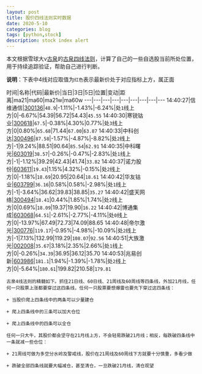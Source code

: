 ```yaml
---
layout: post
title: 股价四线法则实时数据
date: 2020-5-10
categories: blog
tags: [python,stock]
description: stock index alert
---
```



本文根据雪球大v[古泉](https://xueqiu.com/u/7148646888)的[古泉四线法则](https://xueqiu.com/7148646888/130498192)，计算了自己的一些自选股当前所处位置，用于持续追踪验证，帮助自己进行判断。

**说明**：下表中4线对应取值为`红色`表示最新价处于对应指标上方，属正面

时间|名称|代码|最新价|当日|3日|5日|位置|变动|距离|ma21|ma60|ma21w|ma60w
---|---|---|---|---|---|---|---|---
14:40:27|信维通信|[300136](https://xueqiu.com/S/SZ300136)|`48.9`|-1.11%|-1.43%|-6.24%|处`1`线上方|0|-6.67%|54.39|56.72|54.43|`45.55`
14:40:30|寒锐钴业|[300618](https://xueqiu.com/S/SZ300618)|`67.5`|-0.38%|4.30%|0.77%|处`3`线上方|0|0.80%|`65.68`|71.44|`67.00`|`63.87`
14:40:33|中科创达|[300496](https://xueqiu.com/S/SZ300496)|`87.58`|-1.57%|-4.87%|-8.82%|处`2`线上方|-1|9.24%|88.51|90.64|`85.54`|`62.91`
14:40:35|中科曙光|[603019](https://xueqiu.com/S/SH603019)|`38.57`|-0.26%|-0.47%|-2.83%|处`1`线上方|-1|-1.12%|39.29|42.43|41.74|`33.82`
14:40:37|诺力股份|[603611](https://xueqiu.com/S/SH603611)|`19.43`|1.15%|4.32%|-0.15%|处`2`线上方|0|-1.18%|`18.69`|20.95|20.64|`18.61`
14:40:42|华友钴业|[603799](https://xueqiu.com/S/SH603799)|`36.16`|0.58%|0.58%|-2.98%|处`1`线上方|-1|-3.64%|36.62|39.83|38.85|`35.27`
14:40:42|盛天网络|[300494](https://xueqiu.com/S/SZ300494)|`18.41`|0.44%|1.85%|1.74%|处`2`线上方|0|0.69%|`18.09`|19.37|19.90|`16.22`
14:40:42|博通集成|[603068](https://xueqiu.com/S/SH603068)|`64.51`|-2.61%|-2.77%|-4.11%|处`0`线上方|0|-13.97%|67.49|72.73|74.09|88.65
14:40:48|帝尔激光|[300776](https://xueqiu.com/S/SZ300776)|`119.17`|-0.95%|-4.98%|-10.09%|处`2`线上方|-1|7.13%|132.99|119.29|`108.07`|`92.56`
14:40:51|大族激光|[002008](https://xueqiu.com/S/SZ002008)|`35.67`|3.18%|2.35%|2.66%|处`1`线上方|0|-0.26%|`34.39`|36.95|36.12|35.70
14:40:53|兆易创新|[603986](https://xueqiu.com/S/SH603986)|`181.1`|1.94%|-1.39%|-1.78%|处`2`线上方|0|-5.64%|`180.61`|199.82|210.58|`179.81`

```
古泉4线法则的精髓如下。抓住21日线、60日线、21周线及60周线等四条线，外加21月线，任何一只股票上涨都要穿过这四条线，任何一只股票要想爆雷也要先下穿过这四条线：

+ 当股价爬上四条线中的两条可以少量建仓

+ 爬上四条线中的三条可以加大仓位

+ 爬上四条线中的四条可以全仓

任何一只大牛，其股价都会坚守在21月线上方，不会轻易跌破21月线；相反，每跌破四条线中一条就减一些仓位：

+ 21周线可做为多空分水岭及警戒线，股价在21周线及60周线下方就要十分慎重，多看少做

+ 跌破全部四条线就要大幅减仓，甚至清仓，一旦跌破21月线，清仓观望
```